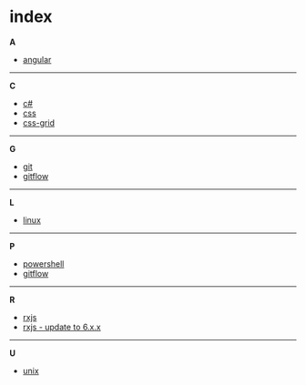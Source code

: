# index

**A**
* [angular](angular/index.md)
---
**C**
* [c#](csharp/index.md)
* [css](css/index.md)
* [css-grid](css-grid/css-grid.md)
---
**G**
* [git](git/git.md)
* [gitflow](gitflow/gitflow.md)
---
**L**
* [linux](linux_unix/index.md)
___
**P**
* [powershell](powershell/index.md)
* [gitflow](gitflow/gitflow.md)
---
**R**
* [rxjs](rxjs/rxjs.md)
* [rxjs - update to 6.x.x](rxjs/update-to-rxjs_6.md)
---
**U**
* [unix](linux_unix/index.md)